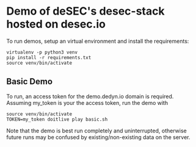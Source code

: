 Demo of deSEC's desec-stack hosted on desec.io
====

To run demos, setup an virtual environment and install the requirements:

    virtualenv -p python3 venv
    pip install -r requirements.txt
    source venv/bin/activate

Basic Demo
----

To run, an access token for the demo.dedyn.io domain is required.
Assuming my_token is your the access token, run the demo with

    source venv/bin/activate
    TOKEN=my_token doitlive play basic.sh 

Note that the demo is best run completely and uninterrupted,
otherwise future runs may be confused by existing/non-existing data on the server.

